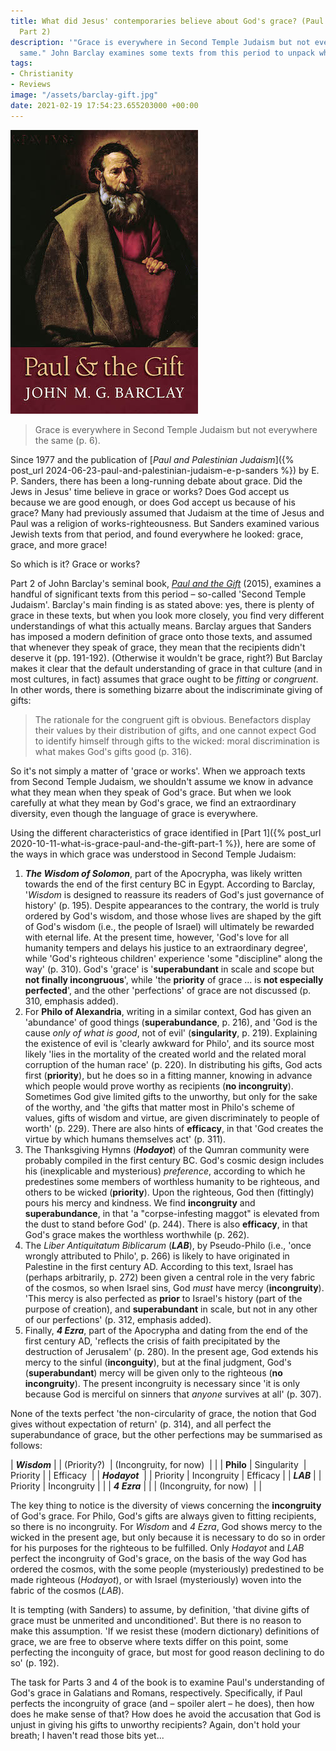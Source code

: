 ```yaml
---
title: What did Jesus' contemporaries believe about God's grace? (Paul and the Gift,
  Part 2)
description: '"Grace is everywhere in Second Temple Judaism but not everywhere the
  same." John Barclay examines some texts from this period to unpack what grace means.'
tags:
- Christianity
- Reviews
image: "/assets/barclay-gift.jpg"
date: 2021-02-19 17:54:23.655203000 +00:00
---
```

[<img alt="Paul and the Gift, by John Barclay" src="/assets/barclay-gift.jpg" class="alignright" />](https://www.eerdmans.com/Products/7532/paul-and-the-gift.aspx "Paul and the Gift, by John Barclay")

> Grace is everywhere in Second Temple Judaism but not everywhere the same (p. 6).

Since 1977 and the publication of [_Paul and Palestinian Judaism_]({% post_url 2024-06-23-paul-and-palestinian-judaism-e-p-sanders %}) by E. P. Sanders, there has been a long-running debate about grace. Did the Jews in Jesus' time believe in grace or works? Does God accept us because we are good enough, or does God accept us because of his grace? Many had previously assumed that Judaism at the time of Jesus and Paul was a religion of works-righteousness. But Sanders examined various Jewish texts from that period, and found everywhere he looked: grace, grace, and more grace!

So which is it? Grace or works?

Part 2 of John Barclay's seminal book, [_Paul and the Gift_](https://www.eerdmans.com/Products/7532/paul-and-the-gift.aspx) (2015), examines a handful of significant texts from this period &ndash; so-called 'Second Temple Judaism'. Barclay's main finding is as stated above: yes, there is plenty of grace in these texts, but when you look more closely, you find very different understandings of what this actually means. Barclay argues that Sanders has imposed a modern definition of grace onto those texts, and assumed that whenever they speak of grace, they mean that the recipients didn't deserve it (pp. 191-192). (Otherwise it wouldn't be grace, right?) But Barclay makes it clear that the default understanding of grace in that culture (and in most cultures, in fact) assumes that grace ought to be _fitting_ or _congruent_. In other words, there is something bizarre about the indiscriminate giving of gifts:

> The rationale for the congruent gift is obvious. Benefactors display their values by their distribution of gifts, and one cannot expect God to identify himself through gifts to the wicked: moral discrimination is what makes God's gifts good (p. 316).

So it's not simply a matter of 'grace or works'. When we approach texts from Second Temple Judaism, we shouldn't assume we know in advance what they mean when they speak of God's grace. But when we look carefully at what they mean by God's grace, we find an extraordinary diversity, even though the language of grace is everywhere.

Using the different characteristics of grace identified in [Part 1]({% post_url 2020-10-11-what-is-grace-paul-and-the-gift-part-1 %}), here are some of the ways in which grace was understood in Second Temple Judaism:

1. **_The Wisdom of Solomon_**, part of the Apocrypha, was likely written towards the end of the first century BC in Egypt. According to Barclay, '_Wisdom_ is designed to reassure its readers of God's just governance of history' (p. 195). Despite appearances to the contrary, the world is truly ordered by God's wisdom, and those whose lives are shaped by the gift of God's wisdom (i.e., the people of Israel) will ultimately be rewarded with eternal life. At the present time, however, 'God's love for all humanity tempers and delays his justice to an extraordinary degree', while 'God's righteous children' experience 'some "discipline" along the way' (p. 310). God's 'grace' is '**superabundant** in scale and scope but **not finally incongruous**', while 'the **priority** of grace ... is **not especially perfected**', and the other 'perfections' of grace are not discussed (p. 310, emphasis added).
1. For **Philo of Alexandria**, writing in a similar context, God has given an 'abundance' of good things (**superabundance**, p. 216), and 'God is the cause _only of what is good_, not of evil' (**singularity**, p. 219). Explaining the existence of evil is 'clearly awkward for Philo', and its source most likely 'lies in the mortality of the created world and the related moral corruption of the human race' (p. 220). In distributing his gifts, God acts first (**priority**), but he does so in a fitting manner, knowing in advance which people would prove worthy as recipients (**no incongruity**). Sometimes God give limited gifts to the unworthy, but only for the sake of the worthy, and 'the gifts that matter most in Philo's scheme of values, gifts of wisdom and virtue, are given discriminately to people of worth' (p. 229). There are also hints of **efficacy**, in that 'God creates the virtue by which humans themselves act' (p. 311).
1. The Thanksgiving Hymns (**_Hodayot_**) of the Qumran community were probably compiled in the first century BC. God's cosmic design includes his (inexplicable and mysterious) _preference_, according to which he predestines some members of worthless humanity to be righteous, and others to be wicked (**priority**). Upon the righteous, God then (fittingly) pours his mercy and kindness. We find **incongruity** and **superabundance**, in that 'a "corpse-infesting maggot" is elevated from the dust to stand before God' (p. 244). There is also **efficacy**, in that God's grace makes the worthless worthwhile (p. 262).
1. The _Liber Antiquitatum Biblicarum_ (**_LAB_**), by Pseudo-Philo (i.e., 'once wrongly attributed to Philo', p. 266) is likely to have originated in Palestine in the first century AD. According to this text, Israel has (perhaps arbitrarily, p. 272) been given a central role in the very fabric of the cosmos, so when Israel sins, God _must_ have mercy (**incongruity**). 'This mercy is also perfected as **prior** to Israel's history (part of the purpose of creation), and **superabundant** in scale, but not in any other of our perfections' (p. 312, emphasis added).
1. Finally, **_4 Ezra_**, part of the Apocrypha and dating from the end of the first century AD, 'reflects the crisis of faith precipitated by the destruction of Jerusalem' (p. 280). In the present age, God extends his mercy to the sinful (**inconguity**), but at the final judgment, God's (**superabundant**) mercy will be given only to the righteous (**no incongruity**). The present incongruity is necessary since 'it is only because God is merciful on sinners that _anyone_ survives at all' (p. 307).

None of the texts perfect 'the non-circularity of grace, the notion that God gives without expectation of return' (p. 314), and all perfect the superabundance of grace, but the other perfections may be summarised as follows:

| **_Wisdom_**        |                   | (Priority?)&nbsp; | (Incongruity, for now)&nbsp; |                |
| **Philo**           | Singularity&nbsp; | Priority          |                              | Efficacy&nbsp; |
| **_Hodayot_**&nbsp; |                   | Priority          | Incongruity                  | Efficacy       |
| **_LAB_**           |                   | Priority          | Incongruity                  |                |
| **_4 Ezra_**        |                   |                   | (Incongruity, for now)&nbsp; |                |

The key thing to notice is the diversity of views concerning the **incongruity** of God's grace. For Philo, God's gifts are always given to fitting recipients, so there is no incongruity. For _Wisdom_ and _4 Ezra_, God shows mercy to the wicked in the present age, but only because it is necessary to do so in order for his purposes for the righteous to be fulfilled. Only _Hodayot_ and _LAB_ perfect the incongruity of God's grace, on the basis of the way God has ordered the cosmos, with the some people (mysteriously) predestined to be made righteous (_Hodayot_), or with Israel (mysteriously) woven into the fabric of the cosmos (_LAB_).

It is tempting (with Sanders) to assume, by definition, 'that divine gifts of grace must be unmerited and unconditioned'. But there is no reason to make this assumption. 'If we resist these (modern dictionary) definitions of grace, we are free to observe where texts differ on this point, some perfecting the inconguity of grace, but most for good reason declining to do so' (p. 192).

The task for Parts 3 and 4 of the book is to examine Paul's understanding of God's grace in Galatians and Romans, respectively. Specifically, if Paul perfects the incongruity of grace (and &ndash; spoiler alert &ndash; he does), then how does he make sense of that? How does he avoid the accusation that God is unjust in giving his gifts to unworthy recipients? Again, don't hold your breath; I haven't read those bits yet...
